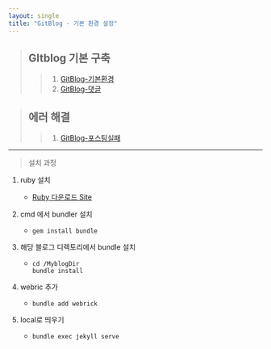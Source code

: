 ```yaml
---
layout: single
title: "GitBlog - 기본 환경 설정"
---
```


> ## GItblog 기본 구축
>
> > 1.  [GitBlog-기본환경]({{site.url}}/GitBlog-기본환경)
> > 1.  [GitBlog-댓글]({{site.url}}/GitBlog-댓글)

> ## 에러 해결
>
> > 1.  [GitBlog-포스팅실패]({{site.url}}/GitBlog-포스팅실패)

---

> 설치 과정

1. ruby 설치
   - [Ruby 다운로드 Site](https://www.ruby-lang.org/en/downloads/)
1. cmd 에서 bundler 설치
   - ```
     gem install bundle
     ```
1. 해당 블로그 디렉토리에서 bundle 설치

   - ```
     cd /MyblogDir
     bundle install
     ```

1. webric 추가
   - ```
     bundle add webrick
     ```
1. local로 띄우기

   - ```
     bundle exec jekyll serve
     ```

